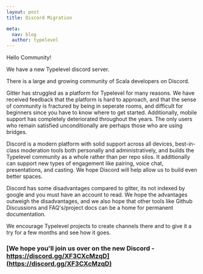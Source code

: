 ```yaml
---
layout: post
title: Discord Migration

meta:
  nav: blog
  author: typelevel
---
```


Hello Community!

We have a new Typelevel discord server.

There is a large and growing community of Scala developers on Discord.

Gitter has struggled as a platform for Typelevel for many reasons. We have received feedback that the platform is hard to approach,
and that the sense of community is fractured by being in seperate rooms, and difficult for beginners since you have to know where to get started.
Additionally, mobile support has completely deteriorated throughout the years.
The only users who remain satisfied unconditionally are perhaps those who are using bridges.

Discord is a modern platform with solid support across all devices, 
best-in-class moderation tools both personally and administratively, and builds the Typelevel community as a whole rather than per repo silos. 
It additionally can support new types of engagement like pairing, voice chat, presentations, and casting.
We hope Discord will help allow us to build even better spaces.

Discord has some disadvantages compared to gitter, its not indexed by google and you must have an account to read. 
We hope the advantages outweigh the disadvantages, 
and we also hope that other tools like Github Discussions and FAQ's/project docs can be a home for permanent documentation.

We encourage Typelevel projects to create channels there and to give it a try for a few months and see how it goes.

### [We hope you'll join us over on the new Discord - https://discord.gg/XF3CXcMzqD](https://discord.gg/XF3CXcMzqD)
